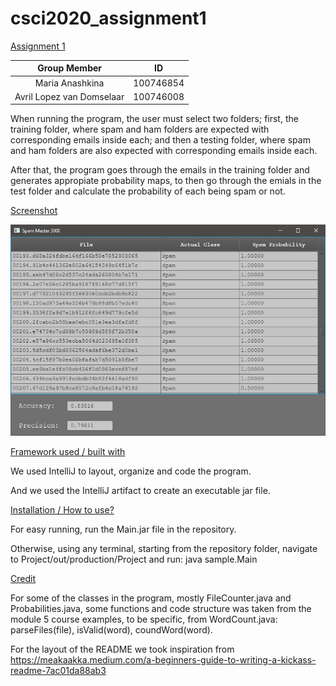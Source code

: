# csci2020_assignment1
<ins>Assignment 1 </ins>

| Group Member               | ID         |
|:--------------------------:|:----------:|
| Maria Anashkina            | 100746854  |
| Avril Lopez van Domselaar  | 100746008  |

When running the program, the user must select two folders; first, the training folder, where spam and ham folders are expected with corresponding emails inside each; and then a testing folder, where spam and ham folders are also expected with corresponding emails inside each.

After that, the program goes through the emails in the training folder and generates appropiate probability maps, to then go through the emials in the test folder and calculate the probability of each being spam or not.


<ins>Screenshot</ins>

![Alt text](screenshot.jpg?raw=true "Screenshot")

<ins>Framework used / built with</ins>

We used IntelliJ to layout, organize and code the program.

And we used the IntelliJ artifact to create an executable jar file.


<ins>Installation / How to use?</ins>

For easy running, run the Main.jar file in the repository.

Otherwise, using any terminal, starting from the repository folder, navigate to Project/out/production/Project and run: java sample.Main

<ins>Credit</ins>

For some of the classes in the program, mostly FileCounter.java and Probabilities.java, some functions and code structure was taken from the module 5 course examples, to be specific, from WordCount.java: parseFiles(file), isValid(word), coundWord(word).

For the layout of the README we took inspiration from https://meakaakka.medium.com/a-beginners-guide-to-writing-a-kickass-readme-7ac01da88ab3

